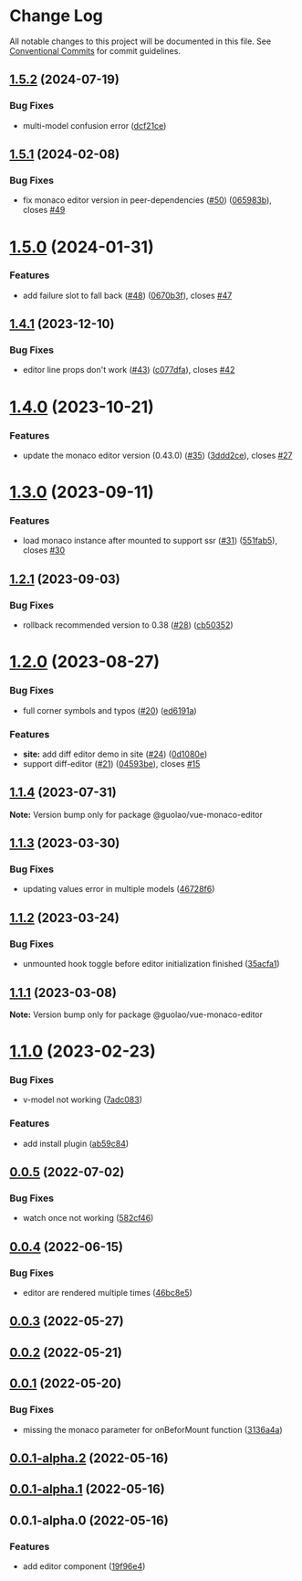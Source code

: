 # Change Log

All notable changes to this project will be documented in this file.
See [Conventional Commits](https://conventionalcommits.org) for commit guidelines.

## [1.5.2](https://github.com/imguolao/monaco-vue/compare/v1.5.1...v1.5.2) (2024-07-19)

### Bug Fixes

- multi-model confusion error ([dcf21ce](https://github.com/imguolao/monaco-vue/commit/dcf21cec00aa62e9e1912ea27aae1451dd5d6c28))

## [1.5.1](https://github.com/imguolao/monaco-vue/compare/v1.5.0...v1.5.1) (2024-02-08)

### Bug Fixes

- fix monaco editor version in peer-dependencies ([#50](https://github.com/imguolao/monaco-vue/issues/50)) ([065983b](https://github.com/imguolao/monaco-vue/commit/065983b8cced947c2f688c8514ccb5722a19a75b)), closes [#49](https://github.com/imguolao/monaco-vue/issues/49)

# [1.5.0](https://github.com/imguolao/monaco-vue/compare/v1.4.1...v1.5.0) (2024-01-31)

### Features

- add failure slot to fall back ([#48](https://github.com/imguolao/monaco-vue/issues/48)) ([0670b3f](https://github.com/imguolao/monaco-vue/commit/0670b3fc2608a59e55e3fa3396978aa59d357a0e)), closes [#47](https://github.com/imguolao/monaco-vue/issues/47)

## [1.4.1](https://github.com/imguolao/monaco-vue/compare/v1.4.0...v1.4.1) (2023-12-10)

### Bug Fixes

- editor line props don't work ([#43](https://github.com/imguolao/monaco-vue/issues/43)) ([c077dfa](https://github.com/imguolao/monaco-vue/commit/c077dfa832b1126e135df21434fe862f79e4ce6f)), closes [#42](https://github.com/imguolao/monaco-vue/issues/42)

# [1.4.0](https://github.com/imguolao/monaco-vue/compare/v1.3.0...v1.4.0) (2023-10-21)

### Features

- update the monaco editor version (0.43.0) ([#35](https://github.com/imguolao/monaco-vue/issues/35)) ([3ddd2ce](https://github.com/imguolao/monaco-vue/commit/3ddd2ceb787885dcd2afa5319d35c9b48e3d03f3)), closes [#27](https://github.com/imguolao/monaco-vue/issues/27)

# [1.3.0](https://github.com/imguolao/monaco-vue/compare/v1.2.1...v1.3.0) (2023-09-11)

### Features

- load monaco instance after mounted to support ssr ([#31](https://github.com/imguolao/monaco-vue/issues/31)) ([551fab5](https://github.com/imguolao/monaco-vue/commit/551fab5b7750d081fa6750bd5a1a4914bfb285d7)), closes [#30](https://github.com/imguolao/monaco-vue/issues/30)

## [1.2.1](https://github.com/imguolao/monaco-vue/compare/v1.2.0...v1.2.1) (2023-09-03)

### Bug Fixes

- rollback recommended version to 0.38 ([#28](https://github.com/imguolao/monaco-vue/issues/28)) ([cb50352](https://github.com/imguolao/monaco-vue/commit/cb50352224b7746cee56b0a0d5a80d446664a46e))

# [1.2.0](https://github.com/imguolao/monaco-vue/compare/v1.1.4...v1.2.0) (2023-08-27)

### Bug Fixes

- full corner symbols and typos ([#20](https://github.com/imguolao/monaco-vue/issues/20)) ([ed6191a](https://github.com/imguolao/monaco-vue/commit/ed6191ad4ae3630575996a0d030f340db261b992))

### Features

- **site:** add diff editor demo in site ([#24](https://github.com/imguolao/monaco-vue/issues/24)) ([0d1080e](https://github.com/imguolao/monaco-vue/commit/0d1080ee6ea401a1f2862ae76bd60588b54a7938))
- support diff-editor ([#21](https://github.com/imguolao/monaco-vue/issues/21)) ([04593be](https://github.com/imguolao/monaco-vue/commit/04593be1df1093e480ade3f4d2147c10f76237af)), closes [#15](https://github.com/imguolao/monaco-vue/issues/15)

## [1.1.4](https://github.com/imguolao/monaco-vue/compare/v1.1.3...v1.1.4) (2023-07-31)

**Note:** Version bump only for package @guolao/vue-monaco-editor

## [1.1.3](https://github.com/imguolao/monaco-vue/compare/v1.1.2...v1.1.3) (2023-03-30)

### Bug Fixes

- updating values error in multiple models ([46728f6](https://github.com/imguolao/monaco-vue/commit/46728f6cf0c53629cee4e3a9702f4fc80cc79df8))

## [1.1.2](https://github.com/imguolao/monaco-vue/compare/v1.1.1...v1.1.2) (2023-03-24)

### Bug Fixes

- unmounted hook toggle before editor initialization finished ([35acfa1](https://github.com/imguolao/monaco-vue/commit/35acfa1edbf766d1faa646a4e57330d2e1a06b44))

## [1.1.1](https://github.com/imguolao/monaco-vue/compare/v1.1.0...v1.1.1) (2023-03-08)

**Note:** Version bump only for package @guolao/vue-monaco-editor

# [1.1.0](https://github.com/imguolao/monaco-vue/compare/v0.0.5...v1.1.0) (2023-02-23)

### Bug Fixes

- v-model not working ([7adc083](https://github.com/imguolao/monaco-vue/commit/7adc0836f5cc45b3cca1f61f1c0f2eda7c6df97a))

### Features

- add install plugin ([ab59c84](https://github.com/imguolao/monaco-vue/commit/ab59c84cec24ef105ac1664f9608660406898a3d))

## [0.0.5](https://github.com/imguolao/monaco-vue/compare/v0.0.4...v0.0.5) (2022-07-02)

### Bug Fixes

- watch once not working ([582cf46](https://github.com/imguolao/monaco-vue/commit/582cf46c97d25324c256eaf8f3adbda925dc4ac1))

## [0.0.4](https://github.com/imguolao/monaco-vue/compare/v0.0.2...v0.0.4) (2022-06-15)

### Bug Fixes

- editor are rendered multiple times ([46bc8e5](https://github.com/imguolao/monaco-vue/commit/46bc8e5f9b39ddac5d296f34b5e88e4b8aeb8bc0))

## [0.0.3](https://github.com/imguolao/monaco-vue/compare/v0.0.2...v0.0.3) (2022-05-27)

## [0.0.2](https://github.com/imguolao/monaco-vue/compare/v0.0.1...v0.0.2) (2022-05-21)

## [0.0.1](https://github.com/imguolao/monaco-vue/compare/v0.0.1-alpha.2...v0.0.1) (2022-05-20)

### Bug Fixes

- missing the monaco parameter for onBeforMount function ([3136a4a](https://github.com/imguolao/monaco-vue/commit/3136a4aa2e00132926cab15d7971c51b518d16b0))

## [0.0.1-alpha.2](https://github.com/imguolao/monaco-vue/compare/v0.0.1-alpha.1...v0.0.1-alpha.2) (2022-05-16)

## [0.0.1-alpha.1](https://github.com/imguolao/monaco-vue/compare/v0.0.1-alpha.0...v0.0.1-alpha.1) (2022-05-16)

## 0.0.1-alpha.0 (2022-05-16)

### Features

- add editor component ([19f96e4](https://github.com/imguolao/monaco-vue/commit/19f96e46c69358ceba8baf829de48cf90cf86e49))
